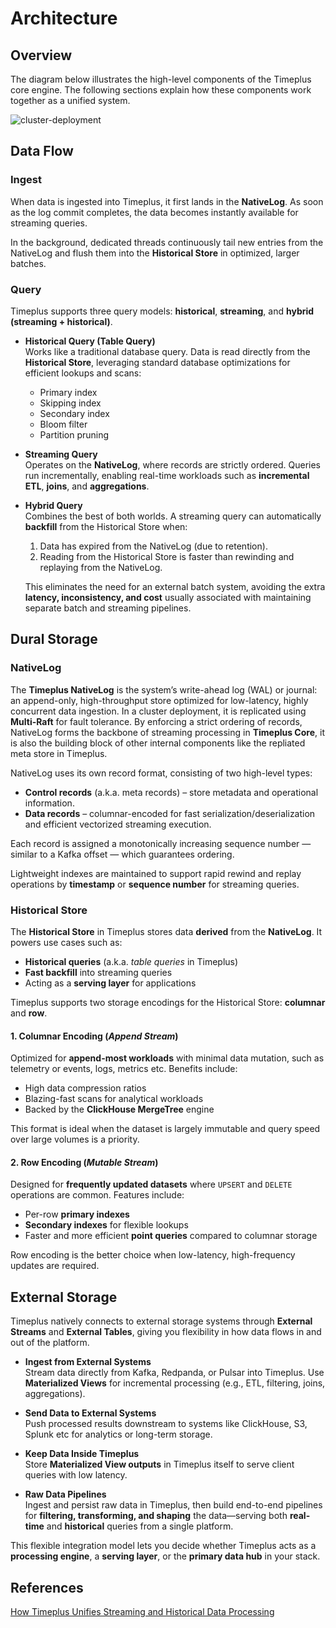 # Architecture

## Overview 

The diagram below illustrates the high-level components of the Timeplus core engine. The following sections explain how these components work together as a unified system.

![cluster-deployment](/img/proton-high-level-arch.gif)

## Data Flow

### Ingest

When data is ingested into Timeplus, it first lands in the **NativeLog**. As soon as the log commit completes, the data becomes instantly available for streaming queries.

In the background, dedicated threads continuously tail new entries from the NativeLog and flush them into the **Historical Store** in optimized, larger batches.

### Query

Timeplus supports three query models: **historical**, **streaming**, and **hybrid (streaming + historical)**.

- **Historical Query (Table Query)**  
  Works like a traditional database query. Data is read directly from the **Historical Store**, leveraging standard database optimizations for efficient lookups and scans:  
  - Primary index  
  - Skipping index  
  - Secondary index  
  - Bloom filter  
  - Partition pruning  

- **Streaming Query**  
  Operates on the **NativeLog**, where records are strictly ordered. Queries run incrementally, enabling real-time workloads such as **incremental ETL**, **joins**, and **aggregations**.  

- **Hybrid Query**  
  Combines the best of both worlds. A streaming query can automatically **backfill** from the Historical Store when:  
  1. Data has expired from the NativeLog (due to retention).  
  2. Reading from the Historical Store is faster than rewinding and replaying from the NativeLog.  

  This eliminates the need for an external batch system, avoiding the extra **latency, inconsistency, and cost** usually associated with maintaining separate batch and streaming pipelines.

## Dural Storage

### NativeLog

The **Timeplus NativeLog** is the system’s write-ahead log (WAL) or journal: an append-only, high-throughput store optimized for low-latency, highly concurrent data ingestion. In a cluster deployment, it is replicated using **Multi-Raft** for fault tolerance. By enforcing a strict ordering of records, NativeLog forms the backbone of streaming processing in **Timeplus Core**, it is also the building block of other internal components like the repliated meta store in Timeplus.

NativeLog uses its own record format, consisting of two high-level types:

- **Control records** (a.k.a. meta records) – store metadata and operational information.
- **Data records** – columnar-encoded for fast serialization/deserialization and efficient vectorized streaming execution.

Each record is assigned a monotonically increasing sequence number — similar to a Kafka offset — which guarantees ordering.

Lightweight indexes are maintained to support rapid rewind and replay operations by **timestamp** or **sequence number** for streaming queries.

### Historical Store

The **Historical Store** in Timeplus stores data **derived** from the **NativeLog**. It powers use cases such as:

- **Historical queries** (a.k.a. *table queries* in Timeplus)
- **Fast backfill** into streaming queries
- Acting as a **serving layer** for applications

Timeplus supports two storage encodings for the Historical Store: **columnar** and **row**.

#### 1. Columnar Encoding (*Append Stream*)
Optimized for **append-most workloads** with minimal data mutation, such as telemetry or events, logs, metrics etc. Benefits include:

- High data compression ratios
- Blazing-fast scans for analytical workloads
- Backed by the **ClickHouse MergeTree** engine

This format is ideal when the dataset is largely immutable and query speed over large volumes is a priority.

#### 2. Row Encoding (*Mutable Stream*)
Designed for **frequently updated datasets** where `UPSERT` and `DELETE` operations are common. Features include:

- Per-row **primary indexes**
- **Secondary indexes** for flexible lookups
- Faster and more efficient **point queries** compared to columnar storage

Row encoding is the better choice when low-latency, high-frequency updates are required.

## External Storage

Timeplus natively connects to external storage systems through **External Streams** and **External Tables**, giving you flexibility in how data flows in and out of the platform.

- **Ingest from External Systems**  
  Stream data directly from Kafka, Redpanda, or Pulsar into Timeplus. Use **Materialized Views** for incremental processing (e.g., ETL, filtering, joins, aggregations).

- **Send Data to External Systems**  
  Push processed results downstream to systems like ClickHouse, S3, Splunk etc for analytics or long-term storage.

- **Keep Data Inside Timeplus**  
  Store **Materialized View outputs** in Timeplus itself to serve client queries with low latency.  

- **Raw Data Pipelines**  
  Ingest and persist raw data in Timeplus, then build end-to-end pipelines for **filtering, transforming, and shaping** the data—serving both **real-time** and **historical** queries from a single platform.

This flexible integration model lets you decide whether Timeplus acts as a **processing engine**, a **serving layer**, or the **primary data hub** in your stack.

## References

[How Timeplus Unifies Streaming and Historical Data Processing](https://www.timeplus.com/post/unify-streaming-and-historical-data-processing)
